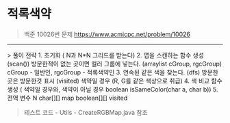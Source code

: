 적록색약
===============
> 백준 10026번 문제
> https://www.acmicpc.net/problem/10026

<hr/>
> 풀이 전략
1. 초기화 ( N과 N*N 그리드를 받는다)
2. 맵을 스캔하는 함수 생성 (scan())    
     방문한적이 없는 곳이면 컬러 그룹에 넣는다. (arraylist cGroup, rgcGroup)
     cGroup - 일반인, rgcGroup - 적록색약인
3. 연속된 같은 색을 찾는다. (dfs)
    방문한 곳은 방문한것 표시 (visited)
    색약일 경우 (R, G를 같은 색상으로 취급)
4. 색 비교 함수 생성 ( 색약일 경우와, 색약이 아닐 경우 boolean isSameColor(char a, char b))
5. 전역 변수 N
   char[][] map
   boolean[][] visited

> 테스트 코드 - Utils - CreateRGBMap.java 참조
